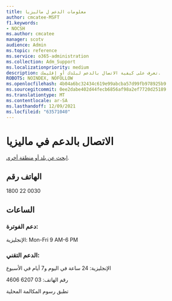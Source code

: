 ```yaml
---
title: معلومات الدعم ل ماليزيا
author: cmcatee-MSFT
f1.keywords:
- NOCSH
ms.author: cmcatee
manager: scotv
audience: Admin
ms.topic: reference
ms.service: o365-administration
ms.collection: Adm_Support
ms.localizationpriority: medium
description: تعرف على كيفية الاتصال بالدعم لبلدك أو إقليمك.
ROBOTS: NOINDEX, NOFOLLOW
ms.openlocfilehash: 4b04a6bc32434c619e99abcba57d99fb978925b9
ms.sourcegitcommit: 0ee2dabe402d44fecb6856af98a2ef7720d25189
ms.translationtype: MT
ms.contentlocale: ar-SA
ms.lasthandoff: 12/09/2021
ms.locfileid: "63571040"
---
```

# <a name="contact-support-for-malaysia"></a>الاتصال بالدعم في ماليزيا

[ابحث عن بلد أو منطقة أخرى](../get-help-support.md).

## <a name="phone-number"></a>الهاتف رقم
1800 22 0030

## <a name="hours"></a>الساعات
### <a name="billing-support"></a>دعم الفوترة:

الإنجليزية: Mon-Fri 9 AM-6 PM

### <a name="technical-support"></a>الدعم التقني:

الإنجليزية: 24 ساعة في اليوم و7 أيام في الأسبوع

رقم الهاتف: 03 6207 4606

تطبق رسوم المكالمة المحلية

